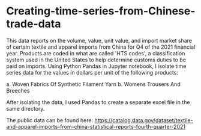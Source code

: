# Creating-time-series-from-Chinese-trade-data
This data reports on the volume, value, unit value, and import market share of certain textile and apparel imports from China for Q4 of the 2021 financial year. Products are coded in what are called 'HTS codes',  a classification system used in the United States to help determine customs duties to be paid on imports. Using Python Pandas in Jupyter notebook, I isolate time series data for the values in dollars per unit of the following products:  

a. Woven Fabrics Of Synthetic Filament Yarn 
b. Womens Trousers And Breeches   

After isolating the data, I used Pandas to create a separate excel file in the same directory. 

The public data can be found here: https://catalog.data.gov/dataset/textile-and-apparel-imports-from-china-statistical-reports-fourth-quarter-2021
